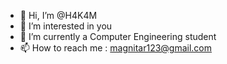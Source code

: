 - 👋 Hi, I’m @H4K4M
- 👀 I’m interested in you
- 🌱 I’m currently a Computer Engineering student
- 📫 How to reach me :  magnitar123@gmail.com  

          

<!---
H4K4M/H4K4M is a ✨ special ✨ repository because its `README.md` (this file) appears on your GitHub profile.
You can click the Preview link to take a look at your changes.
--->
